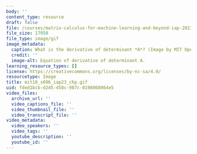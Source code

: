 ```yaml
---
body: ''
content_type: resource
draft: false
file: /courses/matrix-calculus-for-machine-learning-and-beyond-iap-2023/mit18_s096_iap23_chp.gif
file_size: 17950
file_type: image/gif
image_metadata:
  caption: What is the derivative of determinant *A*? (Image by MIT OpenCourseWare.)
  credit: ''
  image-alt: Equation of derivative of determinant A.
learning_resource_types: []
license: https://creativecommons.org/licenses/by-nc-sa/4.0/
resourcetype: Image
title: mit18_s096_iap23_chp.gif
uid: fded1bcb-d245-458c-987c-0198068064e5
video_files:
  archive_url: ''
  video_captions_file: ''
  video_thumbnail_file: ''
  video_transcript_file: ''
video_metadata:
  video_speakers: ''
  video_tags: ''
  youtube_description: ''
  youtube_id: ''
---
```

